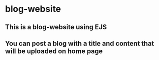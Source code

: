 # blog-website
## This is a blog-website using EJS
## You can post a blog with a title and content that will be uploaded on home page
